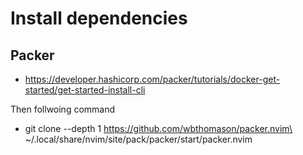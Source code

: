 # Install dependencies
## Packer
- https://developer.hashicorp.com/packer/tutorials/docker-get-started/get-started-install-cli

Then follwoing command

- git clone --depth 1 https://github.com/wbthomason/packer.nvim\
 ~/.local/share/nvim/site/pack/packer/start/packer.nvim

